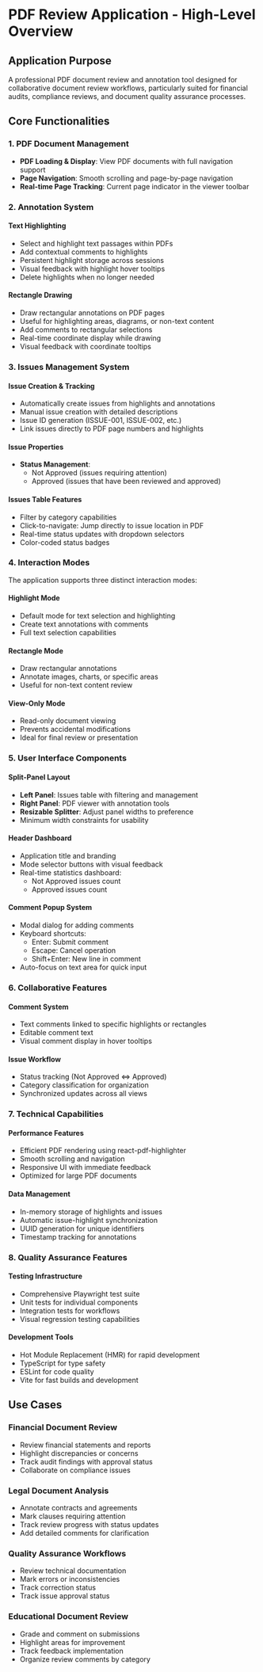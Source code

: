 # PDF Review Application - High-Level Overview

## Application Purpose
A professional PDF document review and annotation tool designed for collaborative document review workflows, particularly suited for financial audits, compliance reviews, and document quality assurance processes.

## Core Functionalities

### 1. PDF Document Management
- **PDF Loading & Display**: View PDF documents with full navigation support
- **Page Navigation**: Smooth scrolling and page-by-page navigation
- **Real-time Page Tracking**: Current page indicator in the viewer toolbar

### 2. Annotation System

#### Text Highlighting
- Select and highlight text passages within PDFs
- Add contextual comments to highlights
- Persistent highlight storage across sessions
- Visual feedback with highlight hover tooltips
- Delete highlights when no longer needed

#### Rectangle Drawing
- Draw rectangular annotations on PDF pages
- Useful for highlighting areas, diagrams, or non-text content
- Add comments to rectangular selections
- Real-time coordinate display while drawing
- Visual feedback with coordinate tooltips

### 3. Issues Management System

#### Issue Creation & Tracking
- Automatically create issues from highlights and annotations
- Manual issue creation with detailed descriptions
- Issue ID generation (ISSUE-001, ISSUE-002, etc.)
- Link issues directly to PDF page numbers and highlights

#### Issue Properties
- **Status Management**:
  - Not Approved (issues requiring attention)
  - Approved (issues that have been reviewed and approved)

#### Issues Table Features
- Filter by category capabilities
- Click-to-navigate: Jump directly to issue location in PDF
- Real-time status updates with dropdown selectors
- Color-coded status badges

### 4. Interaction Modes
The application supports three distinct interaction modes:

#### Highlight Mode
- Default mode for text selection and highlighting
- Create text annotations with comments
- Full text selection capabilities

#### Rectangle Mode
- Draw rectangular annotations
- Annotate images, charts, or specific areas
- Useful for non-text content review

#### View-Only Mode
- Read-only document viewing
- Prevents accidental modifications
- Ideal for final review or presentation

### 5. User Interface Components

#### Split-Panel Layout
- **Left Panel**: Issues table with filtering and management
- **Right Panel**: PDF viewer with annotation tools
- **Resizable Splitter**: Adjust panel widths to preference
- Minimum width constraints for usability

#### Header Dashboard
- Application title and branding
- Mode selector buttons with visual feedback
- Real-time statistics dashboard:
  - Not Approved issues count
  - Approved issues count

#### Comment Popup System
- Modal dialog for adding comments
- Keyboard shortcuts:
  - Enter: Submit comment
  - Escape: Cancel operation
  - Shift+Enter: New line in comment
- Auto-focus on text area for quick input

### 6. Collaborative Features

#### Comment System
- Text comments linked to specific highlights or rectangles
- Editable comment text
- Visual comment display in hover tooltips

#### Issue Workflow
- Status tracking (Not Approved ⇔ Approved)
- Category classification for organization
- Synchronized updates across all views

### 7. Technical Capabilities

#### Performance Features
- Efficient PDF rendering using react-pdf-highlighter
- Smooth scrolling and navigation
- Responsive UI with immediate feedback
- Optimized for large PDF documents

#### Data Management
- In-memory storage of highlights and issues
- Automatic issue-highlight synchronization
- UUID generation for unique identifiers
- Timestamp tracking for annotations

### 8. Quality Assurance Features

#### Testing Infrastructure
- Comprehensive Playwright test suite
- Unit tests for individual components
- Integration tests for workflows
- Visual regression testing capabilities

#### Development Tools
- Hot Module Replacement (HMR) for rapid development
- TypeScript for type safety
- ESLint for code quality
- Vite for fast builds and development

## Use Cases

### Financial Document Review
- Review financial statements and reports
- Highlight discrepancies or concerns
- Track audit findings with approval status
- Collaborate on compliance issues

### Legal Document Analysis
- Annotate contracts and agreements
- Mark clauses requiring attention
- Track review progress with status updates
- Add detailed comments for clarification

### Quality Assurance Workflows
- Review technical documentation
- Mark errors or inconsistencies
- Track correction status
- Track issue approval status

### Educational Document Review
- Grade and comment on submissions
- Highlight areas for improvement
- Track feedback implementation
- Organize review comments by category